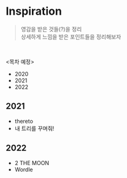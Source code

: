 # Inspiration
> 영감을 받은 것들(?)을 정리   
> 상세하게 느낌을 받은 포인트들을 정리해보자
<br>

<목차 예정>
- 2020  
- 2021
- 2022

## 2021
  - thereto
  - 내 트리를 꾸며줘!

## 2022
- 2 THE MOON
- Wordle
